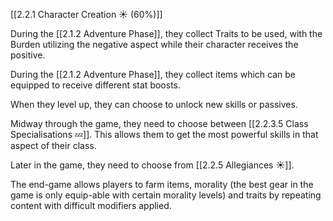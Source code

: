 [[2.2.1 Character Creation ☀️ (60%)]]

During the [[2.1.2 Adventure Phase]], they collect Traits to be used, with the Burden utilizing the negative aspect while their character receives the positive.

During the [[2.1.2 Adventure Phase]], they collect items which can be equipped to receive different stat boosts.

When they level up, they can choose to unlock new skills or passives.

Midway through the game, they need to choose between [[2.2.3.5 Class Specialisations 💤]]. This allows them to get the most powerful skills in that aspect of their class.

Later in the game, they need to choose from [[2.2.5 Allegiances ☀️]]. 

The end-game allows players to farm items, morality (the best gear in the game is only equip-able with certain morality levels) and traits by repeating content with difficult modifiers applied.